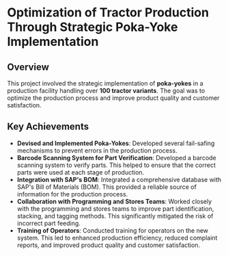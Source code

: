 # Optimization of Tractor Production Through Strategic Poka-Yoke Implementation

## Overview

This project involved the strategic implementation of **poka-yokes** in a production facility handling over **100 tractor variants**. The goal was to optimize the production process and improve product quality and customer satisfaction.

## Key Achievements

- **Devised and Implemented Poka-Yokes**: Developed several fail-safing mechanisms to prevent errors in the production process.
- **Barcode Scanning System for Part Verification**: Developed a barcode scanning system to verify parts. This helped to ensure that the correct parts were used at each stage of production.
- **Integration with SAP's BOM**: Integrated a comprehensive database with SAP's Bill of Materials (BOM). This provided a reliable source of information for the production process.
- **Collaboration with Programming and Stores Teams**: Worked closely with the programming and stores teams to improve part identification, stacking, and tagging methods. This significantly mitigated the risk of incorrect part feeding.
- **Training of Operators**: Conducted training for operators on the new system. This led to enhanced production efficiency, reduced complaint reports, and improved product quality and customer satisfaction.
